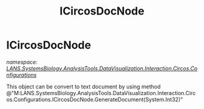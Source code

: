﻿---
title: ICircosDocNode
---

# ICircosDocNode
_namespace: [LANS.SystemsBiology.AnalysisTools.DataVisualization.Interaction.Circos.Configurations](N-LANS.SystemsBiology.AnalysisTools.DataVisualization.Interaction.Circos.Configurations.html)_

This object can be convert to text document by using method @"M:LANS.SystemsBiology.AnalysisTools.DataVisualization.Interaction.Circos.Configurations.ICircosDocNode.GenerateDocument(System.Int32)"




